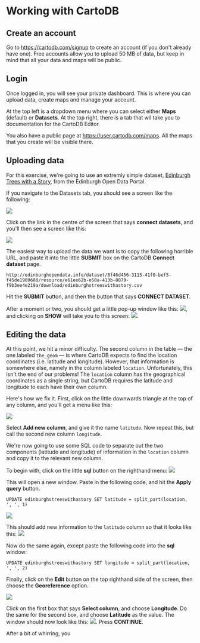 # Working with CartoDB

## Create an account

Go to https://cartodb.com/signup to create an account (if you don't already have one). Free accounts allow you to upload 50 MB of data, but keep in mind that all your data and maps will be public.

## Login

Once logged in, you will see your private dashboard. This is where you can upload data, create maps and manage your account.

At the top left is a dropdown menu where you can select either **Maps** (default) or **Datasets**. At the top right, there is a tab that wil take you to documentation for the CartoDB Editor.

You also have a public page at https://user.cartodb.com/maps. All the maps that you create will be visible there.

## Uploading data

For this exercise, we're going to use an extremly simple dataset, [Edinburgh Trees with a Story](http://edinburghopendata.info/dataset/edinburgh-s-trees-with-a-story), from the Edinburgh Open Data Portal.

If you navigate to the Datasets tab, you should see a screen like the following:

![](images/carto1.tiff)

Click on the link in the centre of the screen that says **connect datasets**, and you'll then see a screen like this:

![](images/carto2.tiff)

The easiest way to upload the data we want is to copy the following horrible URL, and paste it into the little **SUBMIT** box on the CartoDB **Connect dataset** page.

```
http://edinburghopendata.info/dataset/8f46d456-3115-41f0-bef5-f45de1909608/resource/e61ee62b-e58a-413b-8079-f9b3ee4e219a/download/edinburghstreeswithastory.csv
```

Hit the **SUBMIT** button, and then the button that says **CONNECT DATASET**. 

After a moment or two, you should get a little pop-up window like this:
![](images/carto3.tiff), and clicking on **SHOW** will take you to this screen:
![](images/carto4.tiff).

## Editing the data

At this point, we hit a minor difficulty. The second column in the table &mdash; the one labeled `the_geom` &mdash; is where CartoDB expects to find the location coordinates (i.e. latitude and longitude). However, that information is somewhere else, namely in the column labeled `location`. 
Unfortunately, this isn't the end of our problems! The `location` column has the geographical coordinates as a single string, but CartoDB requires the latitude and longitude to each have their own column. 

Here's how we fix it. First, click on the little downwards triangle at the top of any column, and you'll get a menu like this:

![](images/carto6.tiff)

Select **Add new column**, and give it the name `latitude`. Now repeat this, but call the second new column `longitude`.

We're now going to use some SQL code to separate out the two components (latitude and longitude) of information in the `location` column and copy it to the relevant new column. 

To begin with, click on the little **sql** button on the righthand menu:
![](images/carto7.tiff)

This will open a new window. Paste in the following code, and hit the **Apply query** button.

```
UPDATE edinburghstreeswithastory SET latitude = split_part(location, ', ', 1)
```
![](images/carto9.tiff)

This should add new information to the `latitude` column so that it looks like this:
![](images/carto8.tiff)

Now do the same again, except paste the following code into the **sql** window:

```
UPDATE edinburghstreeswithastory SET longitude = split_part(location, ', ', 2)
```


Finally, click on the **Edit** button on the top righthand side of the screen, then choose the **Georeference** option.

![](images/carto5.tiff)

Click on the first box that says **Select column**, and choose **Longitude**. Do the same for the second box, and choose **Latitude** as the value. The window should now look like this:
![](images/carto10.tiff). Press **CONTINUE**.

After a bit of whirring, you

